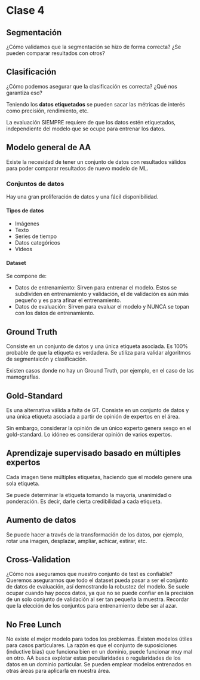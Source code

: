 # Clase 4
## Segmentación
¿Cómo validamos que la segmentación se hizo de forma correcta?
¿Se pueden comparar resultados con otros?

## Clasificación
¿Cómo podemos asegurar que la clasificación es correcta?
¿Qué nos garantiza eso?

Teniendo los **datos etiquetados** se pueden sacar las métricas de interés como precisión, rendimiento, etc.

La evaluación SIEMPRE requiere de que los datos estén etiquetados, independiente del modelo que se ocupe para entrenar los datos.

## Modelo general de AA
Existe la necesidad de tener un conjunto de datos con resultados válidos para poder comparar resultados de nuevo modelo de ML.

### Conjuntos de datos
Hay una gran proliferación de datos y una fácil disponibilidad.

#### Tipos de datos
- Imágenes
- Texto
- Series de tiempo
- Datos categóricos 
- Vídeos

#### Dataset
Se compone de:
- Datos de entrenamiento: Sirven para entrenar el modelo. Estos se subdividen en entrenamiento y validación, el de validación es aún más pequeño y es para afinar el entrenamiento. 
- Datos de evaluación: Sirven para evaluar el modelo y NUNCA se topan con los datos de entrenamiento. 

## Ground Truth
Consiste en un conjunto de datos y una única etiqueta asociada. Es 100% probable de que la etiqueta es verdadera. Se utiliza para validar algoritmos de segmentaicón y clasificación.

Existen casos donde no hay un Ground Truth, por ejemplo, en el caso de las mamografías. 

## Gold-Standard
Es una alternativa válida a falta de GT.
Consiste en un conjunto de datos y una única etiqueta asociada a partir de opinión de expertos en el área.

Sin embargo, considerar la opinión de un único experto genera sesgo en el gold-standard. Lo idóneo es considerar opinión de varios expertos.

## Aprendizaje supervisado basado en múltiples expertos
Cada imagen tiene múltiples etiquetas, haciendo que el modelo genere una sola etiqueta. 

Se puede determinar la etiqueta tomando la mayoría, unanimidad o ponderación. Es decir, darle cierta credibilidad a cada etiqueta. 

## Aumento de datos
Se puede hacer a través de la transformación de los datos, por ejemplo, rotar una imagen, desplazar, ampliar, achicar, estirar, etc. 

## Cross-Validation
¿Cómo nos aseguramos que nuestro conjunto de test es confiable?
Queremos asegurarnos que todo el dataset pueda pasar a ser el conjunto de datos de evaluación, así demostrando la robustez del modelo. 
Se suele ocupar cuando hay pocos datos, ya que no se puede confiar en la precisión de un solo conjunto de validación al ser tan pequeña la muestra.
Recordar que la elección de los conjuntos para entrenamiento debe ser al azar.

## No Free Lunch
No existe el mejor modelo para todos los problemas.
Existen modelos útiles para casos particulares. La razón es que el conjunto de suposiciones (inductive bias) que funciona bien en un dominio, puede funcionar muy mal en otro. 
AA busca explotar estas peculiaridades o regularidades de los datos en un dominio particular. 
Se pueden emplear modelos entrenados en otras áreas para aplicarla en nuestra área.



